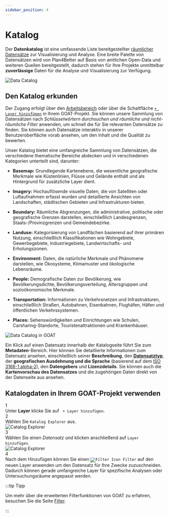 ```yaml
---
sidebar_position: 4
---
```


# Katalog

Der **Datenkatalog** ist eine umfassende Liste bereitgestellter [räumlicher Datensätze](../further_reading/glossary#geospatial-data) zur Visualisierung und Analyse. Eine breite Palette von Datensätzen wird von Plan4Better auf Basis von amtlichen Open-Data und weiteren Quellen bereitgestellt, dadurch stehen für Ihre Projekte unmittelbar **zuverlässige** Daten für die Analyse und Visualisierung zur Verfügung.

<div class="content"><img src={require('/img/workspace/catalog/home-catalog.png').default} alt="Data Catalog" style={{ maxHeight: "700px", maxWidth: "800px"}}/></div>

## Den Katalog erkunden

Der Zugang erfolgt über den [Arbeitsbereich](../category/workspace) oder über die Schaltfläche [`+ Layer hinzufügen`](../map/layers#add-layers) in Ihrem GOAT-Projekt. Sie können unsere Sammlung von Datensätzen nach *Schlüsselwörtern durchsuchen und räumliche und nicht-räumliche Filter* anwenden, um schnell die für Sie relevanten Datensätze zu finden. Sie können auch Datensätze interaktiv in unserer Benutzeroberfläche vorab ansehen, um den Inhalt und die Qualität zu bewerten. 

Unser Katalog bietet eine umfangreiche Sammlung von Datensätzen, die verschiedene thematische Bereiche abdecken und in verschiedenen Kategorien unterteilt sind, darunter:

- **Basemap:** Grundlegende Kartenebene, die wesentliche geografische Merkmale wie Küstenlinien, Flüsse und Gelände enthält und als Hintergrund für zusätzliche Layer dient.

- **Imagery:** Hochauflösende visuelle Daten, die von Satelliten oder Luftaufnahmen erfasst wurden und detaillierte Ansichten von Landschaften, städtischen Gebieten und Infrastrukturen bieten.

- **Boundary:** Räumliche Abgrenzungen, die administrative, politische oder geografische Grenzen darstellen, einschließlich Landesgrenzen, Staats-/Provinzgrenzen und Gemeindebezirke.

- **Landuse:** Kategorisierung von Landflächen basierend auf ihrer primären Nutzung, einschließlich Klassifikationen wie Wohngebiete, Gewerbegebiete, Industriegebiete, Landwirtschafts- und Erholungszonen.

- **Environment:** Daten, die natürliche Merkmale und Phänomene darstellen, wie Ökosysteme, Klimamuster und ökologische Lebensräume.

- **People:** Demografische Daten zur Bevölkerung, wie Bevölkerungsdichte, Bevölkerungsverteilung, Altersgruppen und sozioökonomische Merkmale.

- **Transportation:** Informationen zu Verkehrsnetzen und Infrastrukturen, einschließlich Straßen, Autobahnen, Eisenbahnen, Flughäfen, Häfen und öffentlichen Verkehrssystemen.

- **Places:** Sehenswürdigkeiten und Einrichtungen wie Schulen, Carsharing-Standorte, Touristenattraktionen und Krankenhäuser.

![Data Catalog in GOAT](/img/workspace/catalog/catalog_general.png "Data Catalog in GOAT")

Ein Klick auf einen Datensatz innerhalb der Katalogseite führt Sie zum **Metadaten**-Bereich. Hier können Sie detaillierte Informationen zum Datensatz ansehen, einschließlich seiner **Beschreibung**, den **[Datensatztyp](../data/dataset_types)**, der **geografischen Ausdehnung und die Sprache** (basierend auf dem [ISO 3166-1 alpha-2](https://www.iso.org/iso-3166-country-codes.html)), den **Datengebers** und **Lizenzdetails**. Sie können auch die **Kartenvorschau des Datensatzes** und die zugehörigen Daten direkt von der Datenseite aus ansehen.

## Katalogdaten in Ihrem GOAT-Projekt verwenden

<div class="step">
  <div class="step-number">1</div>
  <div class="content"> Unter <b>Layer</b> klicke Sie auf <code> + Layer hinzufügen</code>.</div>
</div>

<div class="step">
  <div class="step-number">2</div>
  <div class="content"> Wählen Sie <code>Katalog Explorer</code> aus.</div>
</div>

<div class="content"><img src={require('/img/workspace/catalog/map-catalog.png').default} alt="Catalog Explorer" style={{ maxHeight: "700px", maxWidth: "800px"}}/></div>

<div class="step">
  <div class="step-number">3</div>
  <div class="content"> Wählen Sie einen <i>Datensatz</i> und klicken anschließend auf <code>Layer hinzufügen</code>.</div>
</div>

<div class="content"><img src={require('/img/workspace/catalog/add-layer.png').default} alt="Catalog Explorer" style={{ maxHeight: "700px", maxWidth: "800px"}}/></div>

<div class="step">
  <div class="step-number">4</div>
  <div class="content">Nach dem Hinzufügen können Sie einen <code><img src={require('/img/map/filter/filter_icon.png').default} alt="Filter Icon" style={{ maxHeight: "16px", maxWidth: "16px"}}/> Filter</code> auf den neuen Layer anwenden um den Datensatz für Ihre Zwecke zuzuschneiden. Dadurch können gerade umfangreiche Layer für spezifische Analysen oder Untersuchungsräume angepasst werden.</div>
</div>


:::tip Tipp

Um mehr über die erweiterten Filterfunktionen von GOAT zu erfahren, besuchen Sie die Seite [Filter](../map/filter.md "Filter dataset").

:::